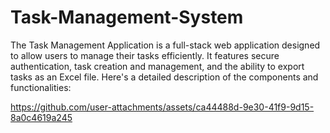 # Task-Management-System
The Task Management Application is a full-stack web application designed to allow users to manage their tasks efficiently. It features secure authentication, task creation and management, and the ability to export tasks as an Excel file. Here's a detailed description of the components and functionalities:






https://github.com/user-attachments/assets/ca44488d-9e30-41f9-9d15-8a0c4619a245

